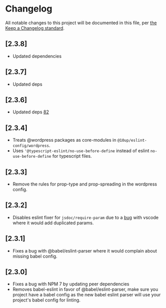 # Changelog

All notable changes to this project will be documented in this file, per [the Keep a Changelog standard](http://keepachangelog.com/).

## [2.3.8]
- Updated dependencies

## [2.3.7]
- Updated deps

## [2.3.6]
-  Updated deps [82](https://github.com/10up/10up-toolkit/pull/82)

## [2.3.4]
- Treats @wordpress packages as core-modules in `@10up/eslint-config/wordpress`.
- Uses `'@typescript-eslint/no-use-before-define` instead of eslint `no-use-before-define` for typescript files.

## [2.3.3]
- Remove the rules for prop-type and prop-spreading in the wordpress config.

## [2.3.2]
- Disables eslint fixer for `jsdoc/require-param` due to a [bug](https://github.com/10up/10up-scripts/issues/17) with vscode where it would add duplicated params.

## [2.3.1]
- Fixes a bug with @babel/eslint-parser where it would complain about missing babel config.

## [2.3.0]
- Fixes a bug with NPM 7 by updating peer dependencies
- Removes babel-eslint in favor of @babel/eslint-parser, make sure you project have a babel config as the new babel eslint parser will use your project's babel config for linting.
